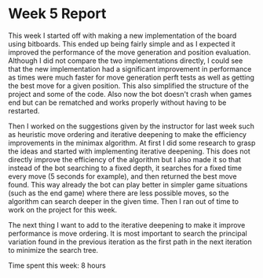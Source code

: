 # Week 5 Report

This week I started off with making a new implementation of the board using bitboards. This ended up being fairly simple and as I expected it improved the performance of the move generation and position evaluation. Although I did not compare the two implementations directly, I could see that the new implementation had a significant improvement in performance as times were much faster for move generation perft tests as well as getting the best move for a given position. This also simplified the structure of the project and some of the code. Also now the bot doesn't crash when games end but can be rematched and works properly without having to be restarted.

Then I worked on the suggestions given by the instructor for last week such as heuristic move ordering and iterative deepening to make the efficiency improvements in the minimax algorithm. At first I did some research to grasp the ideas and started with implementing iterative deepening. This does not directly improve the efficiency of the algorithm but I also made it so that instead of the bot searching to a fixed depth, it searches for a fixed time every move (5 seconds for example), and then returned the best move found. This way already the bot can play better in simpler game situations (such as the end game) where there are less possible moves, so the algorithm can search deeper in the given time. Then I ran out of time to work on the project for this week.

The next thing I want to add to the iterative deepening to make it improve performance is move ordering. It is most important to search the principal variation found in the previous iteration as the first path in the next iteration to minimize the search tree. 


Time spent this week: 8 hours